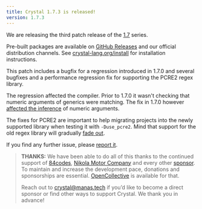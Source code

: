 ```yaml
---
title: Crystal 1.7.3 is released!
version: 1.7.3
---
```


We are releasing the third patch release of the [1.7](/2023/01/09/1.7.0-released/) series.

Pre-built packages are available on [GitHub Releases](https://github.com/crystal-lang/crystal/releases/tag/1.7.3) and our official distribution channels.
See [crystal-lang.org/install](https://crystal-lang.org/install/) for installation instructions.

This patch includes a bugfix for a regression introduced in 1.7.0 and several bugfixes and a performance regression fix for supporting the PCRE2 regex library.

The regression affected the compiler. Prior to 1.7.0 it wasn't checking that numeric arguments of generics were matching. The fix in 1.7.0 however [affected the inference](https://github.com/crystal-lang/crystal/issues/13110) of numeric arguments.

The fixes for PCRE2 are important to help migrating projects into the newly supported library when testing it with `-Duse_pcre2`. Mind that support for the old regex library will gradually [fade out](https://crystal-lang.org/2023/03/02/crystal-is-upgrading-its-regex-engine/).

If you find any further issue, please [report it](https://github.com/crystal-lang/crystal/issues/).

> **THANKS:**
> We have been able to do all of this thanks to the continued support of [84codes](https://www.84codes.com/), [Nikola Motor Company](https://nikolamotor.com/) and every other [sponsor](/sponsors). To maintain and increase the development pace, donations and sponsorships are essential. [OpenCollective](https://opencollective.com/crystal-lang) is available for that.
>
> Reach out to [crystal@manas.tech](mailto:crystal@manas.tech) if you’d like to become a direct sponsor or find other ways to support Crystal. We thank you in advance!
